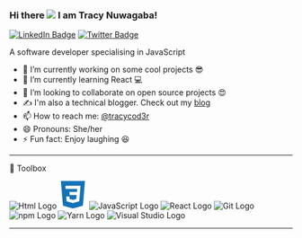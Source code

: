 ### Hi there <img src="https://raw.githubusercontent.com/MartinHeinz/MartinHeinz/master/wave.gif" width="30px"> I am Tracy Nuwagaba!

[![LinkedIn Badge](https://img.shields.io/badge/LinkedIn-Profile-informational?style=flat&logo=linkedin&logoColor=white&color=0D76A8)](https://www.linkedin.com/in/tracy-nuwagaba/)
[![Twitter Badge](https://img.shields.io/badge/Twitter-Profile-informational?style=flat&logo=twitter&logoColor=white&color=1CA2F1)](https://twitter.com/tracycod3r)

A software developer specialising in JavaScript
  
- 🔭 I’m currently working on some cool projects 😎
- 🌱 I’m currently learning React 💻
- 👯 I’m looking to collaborate on open source projects 😍
- ✍️ I'm also a technical blogger. Check out my [blog](https://tracy.hashnode.dev/)
- 📫 How to reach me: [@tracycod3r](https://twitter.com/tracycod3r)
- 😄 Pronouns: She/her
- ⚡ Fun fact: Enjoy laughing 😆

---

🧰 Toolbox

<img src ="https://cdn.worldvectorlogo.com/logos/html5-2.svg" alt="Html Logo" width="50" height="50"/> <img src="https://raw.githubusercontent.com/devicons/devicon/9f4f5cdb393299a81125eb5127929ea7bfe42889/icons/css3/css3-plain.svg" alt="CSS Logo" width="50" height="50"/> <img src="https://cdn.worldvectorlogo.com/logos/logo-javascript.svg" alt="JavaScript Logo" width="50" height="50"/>
<img src="https://cdn.worldvectorlogo.com/logos/react-2.svg" alt="React Logo" width="50" height="50"/>
<img src="https://cdn.worldvectorlogo.com/logos/git.svg" alt="Git Logo" width="50" height="50"/>
<img src="https://cdn.worldvectorlogo.com/logos/npm.svg" alt="npm Logo" width="50" height="50"/>
<img src="https://cdn.worldvectorlogo.com/logos/yarn.svg" alt="Yarn Logo" width="50" height="50"/>
<img src="https://cdn.worldvectorlogo.com/logos/visual-studio-code-1.svg" alt="Visual Studio Logo" width="50" height="50"/>

---

<!--
**tracycod3r/tracycod3r** is a ✨ _special_ ✨ repository because its `README.md` (this file) appears on your GitHub profile.

<A software developer specialising in JavaScript>
  
---

---

🧰 Toolbox

<img src ="https://worldvectorlogo.com/logo/html5" alt="Html Logo" width="50" height="50"/>

---


Here are some ideas to get you started:

- 🔭 I’m currently working on ...
- 🌱 I’m currently learning ...
- 👯 I’m looking to collaborate on ...
- 🤔 I’m looking for help with ...
- 💬 Ask me about ...
- 📫 How to reach me: ...
- 😄 Pronouns: ...
- ⚡ Fun fact: ...
-->

